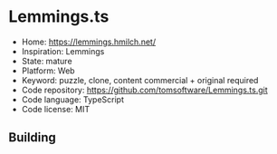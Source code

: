 # Lemmings.ts

- Home: https://lemmings.hmilch.net/
- Inspiration: Lemmings
- State: mature
- Platform: Web
- Keyword: puzzle, clone, content commercial + original required
- Code repository: https://github.com/tomsoftware/Lemmings.ts.git
- Code language: TypeScript
- Code license: MIT

## Building
